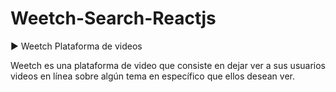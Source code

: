 # Weetch-Search-Reactjs


▶️ Weetch
Plataforma de videos

Weetch es una plataforma de video que consiste en dejar ver a sus usuarios videos en línea sobre algún tema en específico que ellos desean ver.

